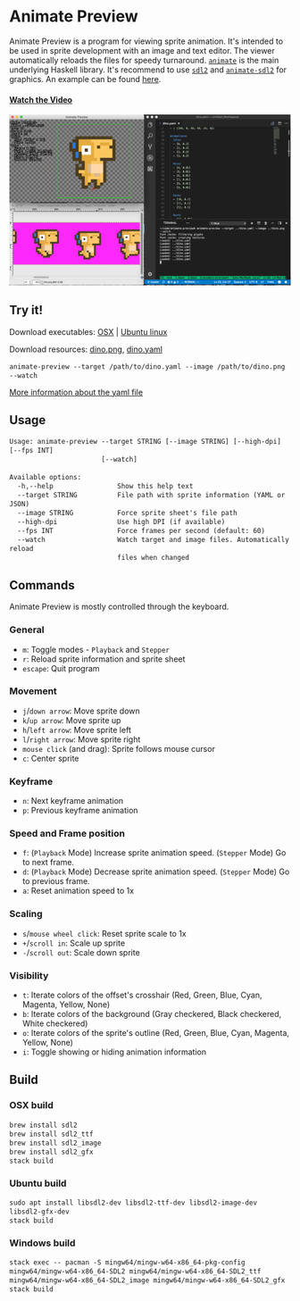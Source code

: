 # Animate Preview

Animate Preview is a program for viewing sprite animation.
It's intended to be used in sprite development with an image and text editor.
The viewer automatically reloads the files for speedy turnaround.
[`animate`](https://github.com/jxv/animate) is the main underlying Haskell library.
It's recommend to use [`sdl2`](https://github.com/haskell-game/sdl2) and [`animate-sdl2`](https://github.com/jxv/animate-sdl2) for graphics.
An example can be found [here](https://github.com/jxv/animate-sdl2/tree/master/example).

#### [Watch the Video](https://youtu.be/9DDbeVvkcaE)

![Screenshot](https://github.com/jxv/animate-preview/blob/master/propaganda/screenshot.png)

## Try it!

Download executables: [OSX](https://github.com/jxv/animate-preview/releases/download/0.1.2/animate-preview-osx.zip) | [Ubuntu linux](https://github.com/jxv/animate-preview/releases/download/0.1.2/animate-preview-ubuntu.zip)

Download resources: [dino.png](https://github.com/jxv/animate-sdl2/blob/master/example/dino.png), [dino.yaml](https://github.com/jxv/animate-sdl2/blob/master/example/dino.yaml)

```shell
animate-preview --target /path/to/dino.yaml --image /path/to/dino.png --watch
```

[More information about the yaml file](https://github.com/jxv/animate#sprite-information)

## Usage

```
Usage: animate-preview --target STRING [--image STRING] [--high-dpi] [--fps INT]
                       [--watch]

Available options:
  -h,--help                Show this help text
  --target STRING          File path with sprite information (YAML or JSON)
  --image STRING           Force sprite sheet's file path
  --high-dpi               Use high DPI (if available)
  --fps INT                Force frames per second (default: 60)
  --watch                  Watch target and image files. Automatically reload
                           files when changed
```

## Commands

Animate Preview is mostly controlled through the keyboard.

### General

* `m`: Toggle modes - `Playback` and `Stepper`
* `r`: Reload sprite information and sprite sheet
* `escape`: Quit program

### Movement

* `j`/`down arrow`: Move sprite down
* `k`/`up arrow`: Move sprite up
* `h`/`left arrow`: Move sprite left
* `l`/`right arrow`: Move sprite right
* `mouse click` (and drag): Sprite follows mouse cursor 
* `c`: Center sprite

### Keyframe

* `n`: Next keyframe animation
* `p`: Previous keyframe animation

### Speed and Frame position

* `f`: (`Playback` Mode) Increase sprite animation speed. (`Stepper` Mode) Go to next frame.
* `d`: (`Playback` Mode) Decrease sprite animation speed. (`Stepper` Mode) Go to previous frame.
* `a`: Reset animation speed to 1x

### Scaling

* `s`/`mouse wheel click`: Reset sprite scale to 1x
* `+`/`scroll in`: Scale up sprite
* `-`/`scroll out`: Scale down sprite

### Visibility

* `t`: Iterate colors of the offset's crosshair (Red, Green, Blue, Cyan, Magenta, Yellow, None)  
* `b`: Iterate colors of the background (Gray checkered, Black checkered, White checkered)
* `o`: Iterate colors of the sprite's outline (Red, Green, Blue, Cyan, Magenta, Yellow, None)
* `i`: Toggle showing or hiding animation information


## Build

### OSX build

```
brew install sdl2
brew install sdl2_ttf
brew install sdl2_image
brew install sdl2_gfx
stack build
```

### Ubuntu build

```
sudo apt install libsdl2-dev libsdl2-ttf-dev libsdl2-image-dev libsdl2-gfx-dev
stack build
```

### Windows build

```
stack exec -- pacman -S mingw64/mingw-w64-x86_64-pkg-config mingw64/mingw-w64-x86_64-SDL2 mingw64/mingw-w64-x86_64-SDL2_ttf mingw64/mingw-w64-x86_64-SDL2_image mingw64/mingw-w64-x86_64-SDL2_gfx
stack build
```
